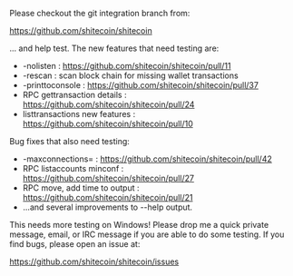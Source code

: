 Please checkout the git integration branch from:

https://github.com/shitecoin/shitecoin

... and help test.  The new features that need testing are:

* -nolisten : https://github.com/shitecoin/shitecoin/pull/11
* -rescan : scan block chain for missing wallet transactions
* -printtoconsole : https://github.com/shitecoin/shitecoin/pull/37
* RPC gettransaction details : https://github.com/shitecoin/shitecoin/pull/24
* listtransactions new features : https://github.com/shitecoin/shitecoin/pull/10

Bug fixes that also need testing:

* -maxconnections= : https://github.com/shitecoin/shitecoin/pull/42
* RPC listaccounts minconf : https://github.com/shitecoin/shitecoin/pull/27
* RPC move, add time to output : https://github.com/shitecoin/shitecoin/pull/21
* ...and several improvements to --help output.

This needs more testing on Windows!  Please drop me a quick private message, email, or IRC message if you are able to do some testing.  If you find bugs, please open an issue at:

https://github.com/shitecoin/shitecoin/issues
